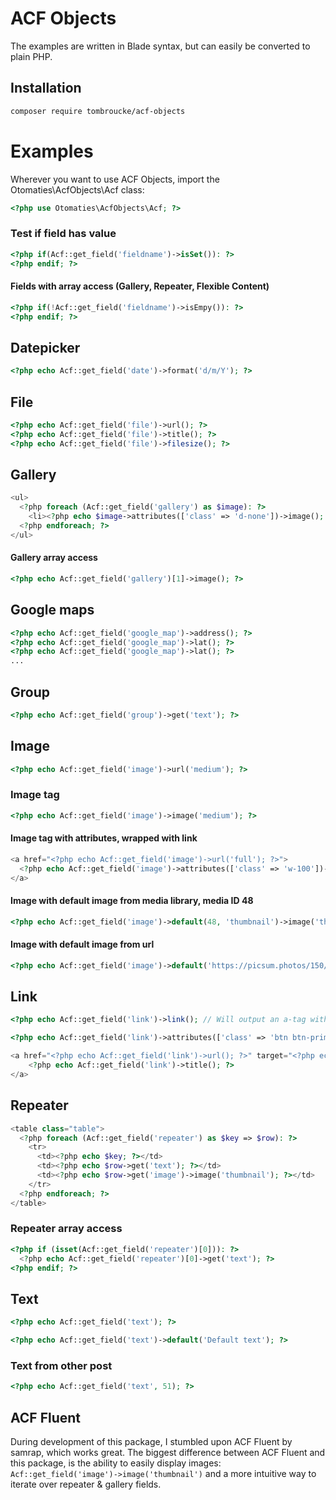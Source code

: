 # ACF Objects
The examples are written in Blade syntax, but can easily be converted to plain PHP.

## Installation

```sh
composer require tombroucke/acf-objects
```

# Examples
Wherever you want to use ACF Objects, import the Otomaties\AcfObjects\Acf class:

```php
<?php use Otomaties\AcfObjects\Acf; ?>
```

### Test if field has value
```php
<?php if(Acf::get_field('fieldname')->isSet()): ?>
<?php endif; ?>
```
#### Fields with array access (Gallery, Repeater, Flexible Content)
```php
<?php if(!Acf::get_field('fieldname')->isEmpy()): ?>
<?php endif; ?>
```

## Datepicker
```php
<?php echo Acf::get_field('date')->format('d/m/Y'); ?>
```

## File
```php
<?php echo Acf::get_field('file')->url(); ?>
<?php echo Acf::get_field('file')->title(); ?>
<?php echo Acf::get_field('file')->filesize(); ?>
```

## Gallery
```php
<ul>
  <?php foreach (Acf::get_field('gallery') as $image): ?>
    <li><?php echo $image->attributes(['class' => 'd-none'])->image(); ?></li>
  <?php endforeach; ?>
</ul>
```

#### Gallery array access
```php
<?php echo Acf::get_field('gallery')[1]->image(); ?>
```

## Google maps
```php
<?php echo Acf::get_field('google_map')->address(); ?>
<?php echo Acf::get_field('google_map')->lat(); ?>
<?php echo Acf::get_field('google_map')->lat(); ?>
...
```

## Group
```php
<?php echo Acf::get_field('group')->get('text'); ?>
```

## Image
```php
<?php echo Acf::get_field('image')->url('medium'); ?> 
```

### Image tag
```php
<?php echo Acf::get_field('image')->image('medium'); ?>
```

#### Image tag with attributes, wrapped with link
```php
<a href="<?php echo Acf::get_field('image')->url('full'); ?>">
  <?php echo Acf::get_field('image')->attributes(['class' => 'w-100'])->image('thumbnail'); ?>
</a>
```

#### Image with default image from media library, media ID 48
```php
<?php echo Acf::get_field('image')->default(48, 'thumbnail')->image('thumbnail'); ?>
```

#### Image with default image from url
```php
<?php echo Acf::get_field('image')->default('https://picsum.photos/150/150')->image('thumbnail'); ?>
```

## Link

```php
<?php echo Acf::get_field('link')->link(); // Will output an a-tag with href, target & title ?>
```
```php
<?php echo Acf::get_field('link')->attributes(['class' => 'btn btn-primary','data-foo' => 'bar'])->link(); ?>
```
```php
<a href="<?php echo Acf::get_field('link')->url(); ?>" target="<?php echo Acf::get_field('link')->target(); ?>">
    <?php echo Acf::get_field('link')->title(); ?>
</a>
```

## Repeater
```php
<table class="table">
  <?php foreach (Acf::get_field('repeater') as $key => $row): ?>
    <tr>
      <td><?php echo $key; ?></td>
      <td><?php echo $row->get('text'); ?></td>
      <td><?php echo $row->get('image')->image('thumbnail'); ?></td>
    </tr>
  <?php endforeach; ?>
</table>

```

### Repeater array access
```php
<?php if (isset(Acf::get_field('repeater')[0])): ?>
  <?php echo Acf::get_field('repeater')[0]->get('text'); ?>
<?php endif; ?>
```

## Text
```php
<?php echo Acf::get_field('text'); ?>
```
```php
<?php echo Acf::get_field('text')->default('Default text'); ?>

```

### Text from other post
```php
<?php echo Acf::get_field('text', 51); ?>
```


## ACF Fluent
During development of this package, I stumbled upon ACF Fluent by samrap, which works great. The biggest difference between ACF Fluent and this package, is the ability to easily display images: ```Acf::get_field('image')->image('thumbnail')``` and a more intuitive way to iterate over repeater & gallery fields.
